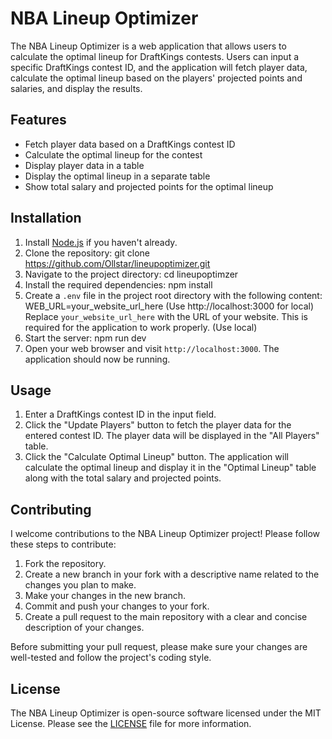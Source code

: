# NBA Lineup Optimizer

The NBA Lineup Optimizer is a web application that allows users to calculate the optimal lineup for DraftKings contests. Users can input a specific DraftKings contest ID, and the application will fetch player data, calculate the optimal lineup based on the players' projected points and salaries, and display the results.

## Features

- Fetch player data based on a DraftKings contest ID
- Calculate the optimal lineup for the contest
- Display player data in a table
- Display the optimal lineup in a separate table
- Show total salary and projected points for the optimal lineup

## Installation

1. Install [Node.js](https://nodejs.org/en/) if you haven't already.
2. Clone the repository:
   git clone https://github.com/Ollstar/lineupoptimizer.git
3. Navigate to the project directory:
   cd lineupoptimzer
4. Install the required dependencies:
   npm install
5. Create a `.env` file in the project root directory with the following content:
   WEB_URL=your_website_url_here (Use http://localhost:3000 for local)
   Replace `your_website_url_here` with the URL of your website. This is required for the application to work properly. (Use local)
6. Start the server:
   npm run dev
7. Open your web browser and visit `http://localhost:3000`. The application should now be running.

## Usage

1. Enter a DraftKings contest ID in the input field.
2. Click the "Update Players" button to fetch the player data for the entered contest ID. The player data will be displayed in the "All Players" table.
3. Click the "Calculate Optimal Lineup" button. The application will calculate the optimal lineup and display it in the "Optimal Lineup" table along with the total salary and projected points.

## Contributing

I welcome contributions to the NBA Lineup Optimizer project! Please follow these steps to contribute:

1. Fork the repository.
2. Create a new branch in your fork with a descriptive name related to the changes you plan to make.
3. Make your changes in the new branch.
4. Commit and push your changes to your fork.
5. Create a pull request to the main repository with a clear and concise description of your changes.

Before submitting your pull request, please make sure your changes are well-tested and follow the project's coding style.

## License

The NBA Lineup Optimizer is open-source software licensed under the MIT License. Please see the [LICENSE](LICENSE) file for more information.
